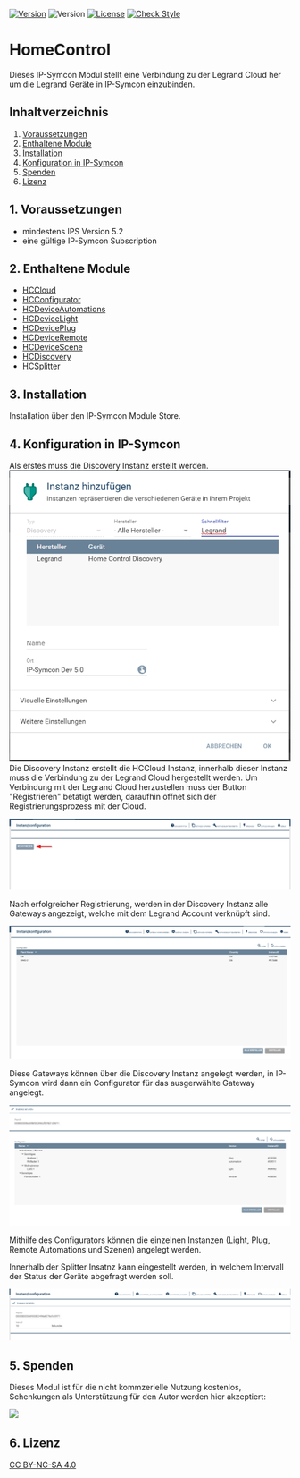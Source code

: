 [![Version](https://img.shields.io/badge/Symcon-PHPModul-red.svg)](https://www.symcon.de/service/dokumentation/entwicklerbereich/sdk-tools/sdk-php/)
![Version](https://img.shields.io/badge/Symcon%20Version-5.2%20%3E-blue.svg)
[![License](https://img.shields.io/badge/License-CC%20BY--NC--SA%204.0-green.svg)](https://creativecommons.org/licenses/by-nc-sa/4.0/)
[![Check Style](https://github.com/Schnittcher/HomeControl/workflows/Check%20Style/badge.svg)](https://github.com/Schnittcher/HomeControl/actions)

# HomeControl
   Dieses IP-Symcon Modul stellt eine Verbindung zu der Legrand Cloud her um die Legrand Geräte in IP-Symcon einzubinden.
 
   ## Inhaltverzeichnis
   1. [Voraussetzungen](#1-voraussetzungen)
   2. [Enthaltene Module](#2-enthaltene-module)
   3. [Installation](#3-installation)
   4. [Konfiguration in IP-Symcon](#4-konfiguration-in-ip-symcon)
   5. [Spenden](#5-spenden)
   6. [Lizenz](#6-lizenz)
   
## 1. Voraussetzungen

* mindestens IPS Version 5.2
* eine gültige IP-Symcon Subscription

## 2. Enthaltene Module

* [HCCloud](HCCloud/README.md)
* [HCConfigurator](HCConfigurator/README.md)
* [HCDeviceAutomations](HCDeviceAutomations/README.md)
* [HCDeviceLight](HCDeviceLight/README.md)
* [HCDevicePlug](HCDevicePlug/README.md)
* [HCDeviceRemote](HCDeviceRemote/README.md)
* [HCDeviceScene](HCDeviceScene/README.md)
* [HCDiscovery](HCDiscovery/README.md)
* [HCSplitter](HCSplitter/README.md)

## 3. Installation
Installation über den IP-Symcon Module Store.

## 4. Konfiguration in IP-Symcon
Als erstes muss die Discovery Instanz erstellt werden.
![Discovery Instanz erstellen](img/discovery-erstellen.png)
Die Discovery Instanz erstellt die HCCloud Instanz, innerhalb dieser Instanz muss die Verbindung zu der Legrand Cloud hergestellt werden.
Um Verbindung mit der Legrand Cloud herzustellen muss der Button "Registrieren" 
betätigt werden, daraufhin öffnet sich der Registrierungsprozess mit der Cloud.

![Legrand Cloud registrieren](img/hccloud.png)

Nach erfolgreicher Registrierung, werden in der Discovery Instanz alle Gateways angezeigt, welche mit dem Legrand Account verknüpft sind.

![Discovery Instanz](img/discovery.png)

Diese Gateways können über die Discovery Instanz angelegt werden, in IP-Symcon wird dann ein Configurator für das ausgerwählte Gateway angelegt.

![Configurator Instanz](img/configurator.png)

Mithilfe des Configurators können die einzelnen Instanzen (Light, Plug, Remote Automations und Szenen) angelegt werden.

Innerhalb der Splitter Insatnz kann eingestellt werden, in welchem Intervall der Status der Geräte abgefragt werden soll.

![Splitter Instanz](img/splitter.png)

## 5. Spenden

Dieses Modul ist für die nicht kommzerielle Nutzung kostenlos, Schenkungen als Unterstützung für den Autor werden hier akzeptiert:    

<a href="https://www.paypal.com/cgi-bin/webscr?cmd=_s-xclick&hosted_button_id=EK4JRP87XLSHW" target="_blank"><img src="https://www.paypalobjects.com/de_DE/DE/i/btn/btn_donate_LG.gif" border="0" /></a>

## 6. Lizenz

[CC BY-NC-SA 4.0](https://creativecommons.org/licenses/by-nc-sa/4.0/)